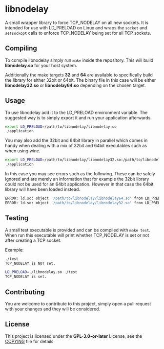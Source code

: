 # libnodelay

A small wrapper library to force TCP_NODELAY on all new sockets. It is intended for use with LD_PRELOAD
on Linux and wraps the `socket` and `setsockopt` calls to enforce TCP_NODELAY being set for all TCP sockets.


## Compiling

To compile libnodelay simply run `make` inside the repository. This will build **libnodelay.so** for your host
system.

Additionally the make targets **32** and **64** are available to specifically build the library for either 32bit
or 64bit. The binary file in this case will be either **libnodelay32.so** or **libnodelay64.so** depending on the
chosen target.


## Usage

To use libnodelay add it to the LD_PRELOAD environment variable. The suggested way is to simply
export it and run your application afterwards.

```bash
export LD_PRELOAD=/path/to/libnodelay/libnodelay.so
./application
```

You may also add the 32bit and 64bit library in parallel which comes in handy when dealing with a mix of 32bit
and 64bit executables such as when using wine.

```bash
export LD_PRELOAD=/path/to/libnodelay/libnodelay32.so:/path/to/libnodelay/libnodelay64.so
./application
```

In this case you may see errors such as the following. These can be safely ignored and are merely an information
that for example the 32bit library could not be used for an 64bit application. However in that case the 64bit
library will have been loaded instead.

```bash
ERROR: ld.so: object '/path/to/libnodelay/libnodelay64.so' from LD_PRELOAD cannot be preloaded (wrong ELF class: ELFCLASS64): ignored.
ERROR: ld.so: object '/path/to/libnodelay/libnodelay32.so' from LD_PRELOAD cannot be preloaded (wrong ELF class: ELFCLASS32): ignored.
```

## Testing

A small test executable is provided and can be compiled with `make test`. When run this executable will print whether
TCP_NODELAY is set or not after creating a TCP socket.

Example:

```bash
./test
TCP_NODELAY is NOT set.

LD_PRELOAD=./libnodelay.so ./test
TCP_NODELAY is set.
```


## Contributing

You are welcome to contribute to this project, simply open a pull request with your changes and they will be considered.


## License

This project is licensed under the **GPL-3.0-or-later** License, see the [COPYING](COPYING) file for details
